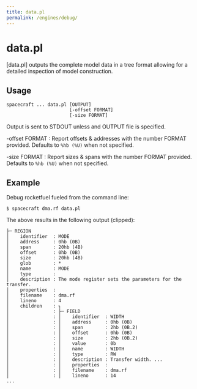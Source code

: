 ```yaml
---
title: data.pl
permalink: /engines/debug/
---
```

[{{page.title}}]: {{site.engine_baseurl}}/{{page.title}}


data.pl
===========

[data.pl] outputs the complete model data in a tree format allowing for a 
detailed inspection of model construction.


Usage
-----

```
spacecraft ... data.pl [OUTPUT]
                       [-offset FORMAT] 
                       [-size FORMAT] 
```

Output is sent to STDOUT unless and OUTPUT file is specified.

-offset FORMAT
  : Report offsets & addresses with the number FORMAT provided.
    Defaults to `%hb (%U)` when not specified.

-size FORMAT
  : Report sizes & spans with the number FORMAT provided.
    Defaults to `%hb (%U)` when not specified.


Example
-------

Debug rocketfuel fueled from the command line:

```
$ spacecraft dma.rf data.pl
```

The above results in the following output (clipped):

```
├─ REGION
│    identifier  : MODE
│    address     : 0hb (0B)
│    span        : 20hb (4B)
│    offset      : 0hb (0B)
│    size        : 20hb (4B)
│    glob        : *
│    name        : MODE
│    type        : 
│    description : The mode register sets the parameters for the transfer.
│    properties  : 
│    filename    : dma.rf
│    lineno      : 4
│    children    : ┐
│                : ├─ FIELD
│                : │    identifier  : WIDTH
│                : │    address     : 0hb (0B)
│                : │    span        : 2hb (0B.2)
│                : │    offset      : 0hb (0B)
│                : │    size        : 2hb (0B.2)
│                : │    value       : 0b
│                : │    name        : WIDTH
│                : │    type        : RW
│                : │    description : Transfer width. ...
│                : │    properties  : 
│                : │    filename    : dma.rf
│                : │    lineno      : 14
...
```
